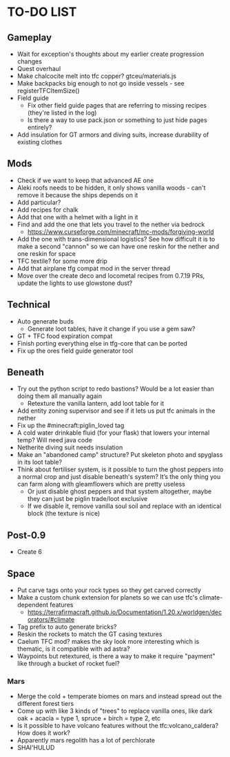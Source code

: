 # TO-DO LIST

## Gameplay
- Wait for exception's thoughts about my earlier create progression changes
- Quest overhaul
- Make chalcocite melt into tfc copper? gtceu/materials.js
- Make backpacks big enough to not go inside vessels - see registerTFCItemSize()
- Field guide
	- Fix other field guide pages that are referring to missing recipes (they're listed in the log)
	- Is there a way to use pack.json or something to just hide pages entirely?
- Add insulation for GT armors and diving suits, increase durability of existing clothes

## Mods
- Check if we want to keep that advanced AE one
- Aleki roofs needs to be hidden, it only shows vanilla woods - can't remove it because the ships depends on it
- Add particular?
- Add recipes for chalk
- Add that one with a helmet with a light in it
- Find and add the one that lets you travel to the nether via bedrock
	- https://www.curseforge.com/minecraft/mc-mods/forgiving-world
- Add the one with trans-dimensional logistics? See how difficult it is to make a second "cannon" so we can have one reskin for the nether and one reskin for space
- TFC textile? for some more drip
- Add that airplane tfg compat mod in the server thread
- Move over the create deco and locometal recipes from 0.7.19 PRs, update the lights to use glowstone dust?

## Technical
- Auto generate buds
	- Generate loot tables, have it change if you use a gem saw?
- GT + TFC food expiration compat
- Finish porting everything else in tfg-core that can be ported
- Fix up the ores field guide generator tool

## Beneath
- Try out the python script to redo bastions? Would be a lot easier than doing them all manually again
	- Retexture the vanilla lantern, add loot table for it
- Add entity zoning supervisor and see if it lets us put tfc animals in the nether
- Fix up the #minecraft:piglin_loved tag 
- A cold water drinkable fluid (for your flask) that lowers your internal temp? Will need java code
- Netherite diving suit needs insulation
- Make an "abandoned camp" structure? Put skeleton photo and spyglass in its loot table?
- Think about fertiliser system, is it possible to turn the ghost peppers into a normal crop and just disable beneath's system? It’s the only thing you can farm along with gleamflowers which are pretty useless
	- Or just disable ghost peppers and that system altogether, maybe they can just be piglin trade/loot exclusive
	- If we disable it, remove vanilla soul soil and replace with an identical block (the texture is nice)

## Post-0.9
- Create 6

## Space
- Put carve tags onto your rock types so they get carved correctly
- Make a custom chunk extension for planets so we can use tfc's climate-dependent features
	- https://terrafirmacraft.github.io/Documentation/1.20.x/worldgen/decorators/#climate
- Tag prefix to auto generate bricks?
- Reskin the rockets to match the GT casing textures
- Caelum TFC mod? makes the sky look more interesting which is thematic, is it compatible with ad astra?
- Waypoints but retextured, is there a way to make it require "payment" like through a bucket of rocket fuel?

### Mars
- Merge the cold + temperate biomes on mars and instead spread out the different forest tiers
- Come up with like 3 kinds of "trees" to replace vanilla ones, like dark oak + acacia = type 1, spruce + birch = type 2, etc
- Is it possible to have volcano features without the tfc:volcano_caldera? How does it work?
- Apparently mars regolith has a lot of perchlorate
- SHAI'HULUD
